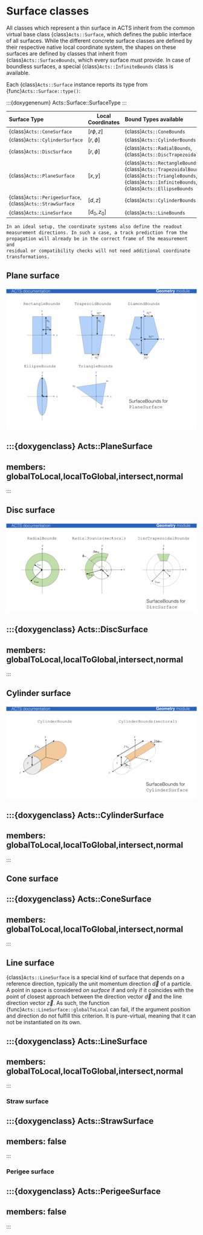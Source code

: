 # Surface classes

All classes which represent a thin surface in ACTS inherit from
the common virtual base class {class}`Acts::Surface`, which defines
the public interface of all surfaces. While the different concrete
surface classes are defined by their respective native local
coordinate system, the shapes on these surfaces are defined by classes
that inherit from {class}`Acts::SurfaceBounds`, which every surface must provide.
In case of boundless surfaces, a special {class}`Acts::InfiniteBounds` class is
available.

Each {class}`Acts::Surface` instance reports its type from {func}`Acts::Surface::type()`:

:::{doxygenenum} Acts::Surface::SurfaceType
:::


| Surface Type          | Local Coordinates | Bound Types available                                                                       |
|:----------------------|-------------------|:--------------------------------------------------------------------------------------------|
| {class}`Acts::ConeSurface`         | $[r\phi, z]$         | {class}`Acts::ConeBounds`                                                                                |
| {class}`Acts::CylinderSurface`     | $[r, \phi]$         | {class}`Acts::CylinderBounds`                                                                            |
| {class}`Acts::DiscSurface`         | $[r, \phi]$         | {class}`Acts::RadialBounds`, {class}`Acts::DiscTrapezoidalBounds`                                                     |
| {class}`Acts::PlaneSurface`        | $[x, y]$         | {class}`Acts::RectangleBounds`, {class}`Acts::TrapezoidalBounds`, <br>{class}`Acts::TriangleBounds`,{class}`Acts::InfiniteBounds`, <br> {class}`Acts::EllipseBounds` |
| {class}`Acts::PerigeeSurface`,<br> {class}`Acts::StrawSurface` | $[d, z]$ | {class}`Acts::CylinderBounds`                                                                            |
| {class}`Acts::LineSurface` | $[d_0, z_0]$ | {class}`Acts::LineBounds` |

```{tip}
In an ideal setup, the coordinate systems also define the readout
measurement directions. In such a case, a track prediction from the
propagation will already be in the correct frame of the measurement and
residual or compatibility checks will not need additional coordinate
transformations.
```

## Plane surface

![PlaneBounds](figures/PlaneBounds.png)

:::{doxygenclass} Acts::PlaneSurface
---
members: globalToLocal,localToGlobal,intersect,normal
---
:::

## Disc surface

![DiscBounds](figures/DiscBounds.png)

:::{doxygenclass} Acts::DiscSurface
---
members: globalToLocal,localToGlobal,intersect,normal
---
:::
 
## Cylinder surface

![CylinderBounds](figures/CylinderBounds.png)

:::{doxygenclass} Acts::CylinderSurface
---
members: globalToLocal,localToGlobal,intersect,normal
---
:::

## Cone surface

:::{doxygenclass} Acts::ConeSurface
---
members: globalToLocal,localToGlobal,intersect,normal
---
:::

## Line surface

{class}`Acts::LineSurface` is a special kind of surface that depends on a reference
direction, typically the unit momentum direction $\vec d$ of a particle. A point in
space is considered *on surface* if and only if it coincides with the point of
closest approach between the direction vector $\vec d$ and the line direction
vector $\vec z$. As such, the function {func}`Acts::LineSurface::globalToLocal`
can fail, if the argument position and direction do not fulfill this criterion.
It is pure-virtual, meaning that it can not be instantiated on its own.

:::{doxygenclass} Acts::LineSurface
---
members: globalToLocal,localToGlobal,intersect,normal
---
:::

### Straw surface

:::{doxygenclass} Acts::StrawSurface
---
members: false
---
:::

### Perigee surface

:::{doxygenclass} Acts::PerigeeSurface
---
members: false
---
:::

